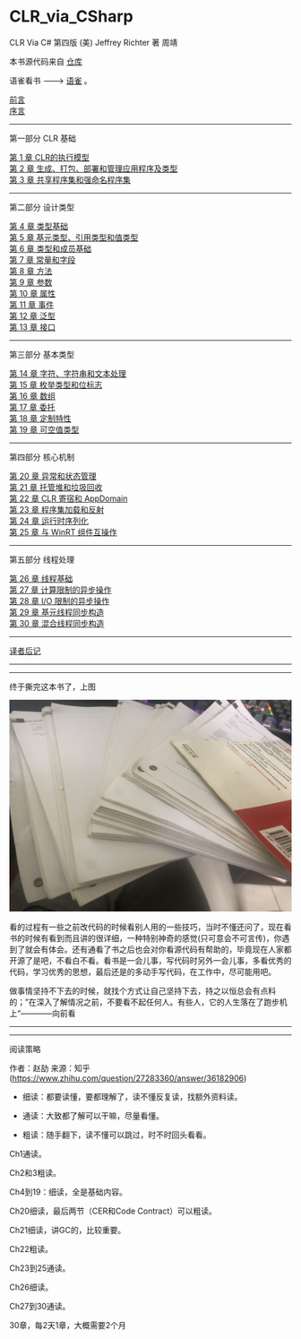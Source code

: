 # CLR_via_CSharp

CLR Via C# 第四版 (美) Jeffrey Richter 著 周靖

本书源代码来自  [仓库](https://gitee.com/blueskyyu/CLR-via-CSharp)  

语雀看书 ---> [语雀](https://www.yuque.com/fhlsteven/clr_via_csharp)  。

[前言](./chapters/foreword.md)  
[序言](./chapters/introduction.md)

---
第一部分 CLR 基础  

[第 1 章 CLR的执行模型](./chapters/chapter1_TheCLRSExecutionMode.md)  
[第 2 章 生成、打包、部署和管理应用程序及类型](./chapters/chapter2_Building.md)  
[第 3 章 共享程序集和强命名程序集](./chapters/chapter3_SharedAssemblies.md)

---
第二部分 设计类型  

[第 4  章 类型基础](./chapters/ch4_TypeFundamentals.md)  
[第 5  章 基元类型、引用类型和值类型](./chapters/ch5_PrimitiveRefValType.md)  
[第 6  章 类型和成员基础](./chapters/ch6_TypeAndMemberBasics.md)  
[第 7  章 常量和字段](./chapters/ch7_ConstantsAndFields.md)  
[第 8  章 方法](./chapters/ch8_Methods.md)  
[第 9  章 参数](./chapters/ch9_Parameters.md)  
[第 10 章 属性](./chapters/ch10_Properties.md)  
[第 11 章 事件](./chapters/ch11_Events.md)  
[第 12 章 泛型](./chapters/ch12_Generics.md)  
[第 13 章 接口](./chapters/ch13_Interfaces.md)

---
第三部分 基本类型  

[第 14 章 字符、字符串和文本处理](./chapters/ch14_CharStringText.md)  
[第 15 章 枚举类型和位标志](./chapters/ch15_EnumeratedTypes.md)  
[第 16 章 数组](./chapters/ch16_Arrays.md)  
[第 17 章 委托](./chapters/ch17_Delegates.md)  
[第 18 章 定制特性](./chapters/ch18_CustomAttributes.md)  
[第 19 章 可空值类型](./chapters/ch19_NullableValueTypes.md)  

---
第四部分 核心机制  

[第 20 章 异常和状态管理](./chapters/ch20_ExceptionsAndStateManae.md)  
[第 21 章 托管堆和垃圾回收](./chapters/ch21_ManagedHeapGarbage.md)  
[第 22 章 CLR 寄宿和 AppDomain](./chapters/ch22_CLRHostingAndAppDomain.md)  
[第 23 章 程序集加载和反射](./chapters/ch23_AssemblyLoaingReflection.md)  
[第 24 章 运行时序列化](./chapters/ch24_RuntimeSerialization.md)  
[第 25 章 与 WinRT 组件互操作](./chapters/ch25_WinRTComponents.md)

---
第五部分 线程处理

[第 26 章 线程基础](./chapters/ch26_ThreadBasics.md)  
[第 27 章 计算限制的异步操作](./chapters/ch27_ComputeBoundAsync.md)  
[第 28 章 I/O 限制的异步操作](./chapters/ch28_IOBoundAsyncOperations.md)  
[第 29 章 基元线程同步构造](./chapters/ch29_PrimitiveThreadSyncConstructs.md)  
[第 30 章 混合线程同步构造](./chapters/ch30_hybridThreadSyncConst.md)  

---
[译者后记](./chapters/Postscript.md)  

---
---

终于撕完这本书了，上图  

![final](./resources/images/final.JPG)  

看的过程有一些之前改代码的时候看别人用的一些技巧，当时不懂还问了，现在看书的时候有看到而且讲的很详细，一种特别神奇的感觉(只可意会不可言传)，你遇到了就会有体会。还有通看了书之后也会对你看源代码有帮助的，毕竟现在人家都开源了是吧，不看白不看。看书是一会儿事，写代码时另外一会儿事，多看优秀的代码，学习优秀的思想，最后还是的多动手写代码，在工作中，尽可能用吧。

做事情坚持不下去的时候，就找个方式让自己坚持下去，持之以恒总会有点料的；”在深入了解情况之前，不要看不起任何人。有些人，它的人生落在了跑步机上“————向前看

---
---
阅读策略

作者：赵劼 来源：知乎 (https://www.zhihu.com/question/27283360/answer/36182906)

* 细读：都要读懂，要都理解了，读不懂反复读，找额外资料读。

* 通读：大致都了解可以干嘛，尽量看懂。

* 粗读：随手翻下，读不懂可以跳过，时不时回头看看。

Ch1通读。

Ch2和3粗读。

Ch4到19：细读，全是基础内容。

Ch20细读，最后两节（CER和Code Contract）可以粗读。

Ch21细读，讲GC的，比较重要。

Ch22粗读。

Ch23到25通读。

Ch26细读。

Ch27到30通读。

30章，每2天1章，大概需要2个月
